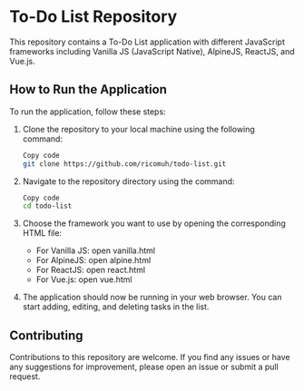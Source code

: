 # To-Do List Repository

This repository contains a To-Do List application with different JavaScript frameworks including Vanilla JS (JavaScript Native), AlpineJS, ReactJS, and Vue.js.

## How to Run the Application

To run the application, follow these steps:

1. Clone the repository to your local machine using the following command:

   ```bash
   Copy code
   git clone https://github.com/ricomuh/todo-list.git
   ```

2. Navigate to the repository directory using the command:

   ```bash
   Copy code
   cd todo-list
   ```

3. Choose the framework you want to use by opening the corresponding HTML file:

   - For Vanilla JS: open vanilla.html
   - For AlpineJS: open alpine.html
   - For ReactJS: open react.html
   - For Vue.js: open vue.html

4. The application should now be running in your web browser. You can start adding, editing, and deleting tasks in the list.

## Contributing

Contributions to this repository are welcome. If you find any issues or have any suggestions for improvement, please open an issue or submit a pull request.
